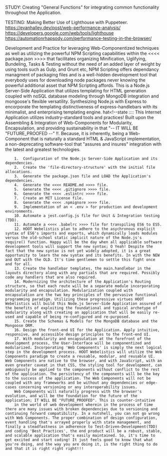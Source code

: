 <!--@ <webe_fc> Development Partially Utilizing Functional Programming Paradigm techniques -->

<!--& ::::::::::::::::::::::::::  2022.01.20:14:32:30  ::::::::::::::::::::::::: -->
<!--  -->
<!--  -->
<!--  -->
<!--todo :::: <<<< Backlog >>>> :::: -->

<!--info   Description:  4-Day Implementation Study -- Terminates 2022.01.23:18:00:00  -->

<!--npm :::::::::::::::: NPM INSTALLS :::::::::::::::  -->
<!--?       1.  npm init                               -->
<!--?       2.  npm i express                          -->
<!--?       3.  npm i express-handlebars               -->
<!--?       4.  npm i mongoose                         -->
<!--?       5.  npm i @babel/core @babel/preset-env -D -->
<!--?       6.  npm i babel-jest @babel/registry -D    -->
<!--?       7.  npm i babel-core@7.0.0-bridge.0 -D     -->
<!--?       8.  npm i @babel/cli @babel/node -D        -->
<!--?       9.  npm i jest -D                          -->
<!--?       10. npm i open nodemon serve-favicon -D    -->
<!--?       11. npm i path date-fns uuid morgan -D     -->
<!--?       12. npm i cors dotenv body-parser          -->
<!--?       13. npm i eslint-plugin-html -D            -->
<!--?       14. npm i eslint-config-prettier -G        -->
<!--?       14. npm i -G eslint-plugin-jest            -->
<!--?       15. npm i jsdom -D                         -->
<!--?       16. npm i xstate -G                        -->
<!--?       16. npm rm xstate                        -->
<!--?       17. npm i puppeteer -G                     -->
<!--?       17. npm i puppeteer-core                     -->
<!--npm :::::::::::::::::::::::::::::::::::::::::::::: -->

STUDY: Creating "General Functions" for integrating common functionality throughout the Application.

TESTING: Making Better Use of Lighthouse with Puppeteer.
https://evanhalley.dev/post/web-performance-analysis/
https://developers.google.com/web/tools/lighthouse
https://automationrhapsody.com/performance-testing-in-the-browser/

<!--  -->

Development and Practice for leveraging Web-Componentized techniques as well as utilizing the powerful NPM Scripting capabilities within the <<<< package.json >>>> that facilitates organizing Minification, Uglifying, Bundeling, Tasks & Testing without the need of an added layer of weight by using tools such as Gulp, and Grunt etc, NPM Scripting offers dependancy managment of packaging files and is a well-hidden development tool that everybody uses for downloading node packages never knowing the powerful additional asset that NPM Scripting affords. This is a Node.js Server-Side Application that utilizes templating for HTML generation coupled with noSQL database modeling through MongoDB integration and mongoose's flexible versatility. Synthesizing Node.js with Express to encorporate the templating distinctiveness of express-handlebars with its minimalist, and enterprising templating engine.
hat<!--state :::: This Internet Application utilizes industry-standard tools and practices! Built upon the Assembling & Integration of Web-Components for Modularity, Encapsulation, and providing sustainability in that "-- IT WILL BE "FUTURE_PROOFED --" !!. Because, it is inherently, being a Web-Component that is naturally a standard HTML & JavaScript implementation, a non-deprecating software-tool that "assures and insures" integration with the latest and greatest technologies.

<!--todo            <<<< Backlog >>>>               -->

        1.  Configuration of the Node.js Server-Side Application and its dependencies.
        2.  Create the 'file-directory-structure' with the initial file allocations.
        3.  Generate the package.json file and LOAD the Application's dependencies.
        4.  Generate the <<<< README.md >>>> file.
        5.  Generate the <<<< .gitignore >>>> file.
        6.  Generate the <<<< .eslintrc >>>> file.
        7.  Create an MIT License file.
        8.  Generate the <<<< .npmignore >>>> file.
        9.  Implementation of an < .env > for production and development environments.
        10. Automate a jest.config.js file for Unit & Integration testing (TDD).
        11. Automate a <<<< .babelrc >>>> file for transpiling ES6 to ES5.
        12. HOOT Webelistics plan to adhere to the asychronous explicit syntax of ES6's imports and exports, which dynamically loads modules versus the old-school static implicit nature of the Node.js's require() function. Happy will be the day when all applicable software development tools will support the new syntax; O Yeah! Despite the fact that the new syntax is not yet widely adopted, it is a great opportunity to learn the new syntax and its benefits. In with the NEW and OUT with the OLD. It's time gentlemen to settle this fight once and for all.
        13. Create the handlebar templates, the main.handlebar in the layouts directory along with any partials that are required. Possibly code any handlers that are also required.
        14. Modernizing the architecture of the Application's Routing structure, so that each route will be a separate module incorporating modularity and encapsulation. Modularization coupled with encapsulation are the two key principles of the pervasive functional programming paradigm. Utilizing these progressive virtues HOOT Webelistics will build this Node.js Server-Side Application assured of the benefits of exploiting the foundational and typical archetype of modularity along with creating an application that will be easily re-used and capable of being re-configured and re-purposed.
        15. Create the Schemas & Models for the MongoDB database and the Mongoose ORM.
        16. Design the front-end UI for the Application. Apply intuitive, responsive, and accessible design principles to the front-end UI.
        17. With modularity and encapsulation at the forefront of the development process, the User-Interface will be componentized and modularized. Incorporating 'Web Components' is simply the next logical step in the development process. HOOT Webelistics will utilize the Web Components paradigm to create a reusable, modular, and reusable UI. Web Components are native to the browser, and with JavaScript, with an even greater caveat in that CSS, the styling tool for development, can ambiguously be applied to the components without conflict to the rest of the application. The persistency of the components will be the key to the success of the application. The Web Components will not be coupled with any frameworks and be without any dependencies or edge-cases concerning versioning or any interoperability issues.
        Web Components will naturally progress with the browser's evolution, and will be the foundation for the future of the application; IT WILL BE "FUTURE_PROOFED". This is counter-intuitive
        in the world of web development wherein in the process of time there are many issues with broken dependencies due to versioning and continuing forward compatibility. In a nutshell, you can not go wrong with Web Components. The proper combination of design configuration, event handling that's arrayed properly with state management, and finally a steadfastness in adherence to Test-Driven-Development(TDD) and coding 'Best Practices', the end product will be a robust, stable, and scalable application that's easily maintained. So, it's time to get excited and start coding! It just feels good to know that what you're doing, and the way you are doing it, is the right thing to do and that it is right right right!!!
